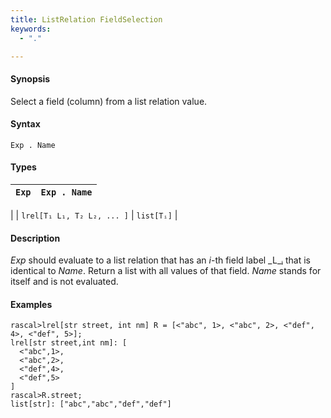 ```yaml
---
title: ListRelation FieldSelection
keywords:
  - "."

---
```


#### Synopsis

Select a field (column) from a list relation value.

#### Syntax

`Exp . Name`

#### Types


|`Exp`                                 | `Exp . Name`  |
| --- | --- |
|
| `lrel[T₁ L₁, T₂ L₂, ... ]` | `list[Tᵢ]`     |


#### Description

_Exp_ should evaluate to a list relation that has an _i_-th field label _L_ᵢ that is identical to _Name_.
Return a list with all values of that field.
_Name_ stands for itself and is not evaluated.

#### Examples


```rascal-shell 
rascal>lrel[str street, int nm] R = [<"abc", 1>, <"abc", 2>, <"def", 4>, <"def", 5>];
lrel[str street,int nm]: [
  <"abc",1>,
  <"abc",2>,
  <"def",4>,
  <"def",5>
]
rascal>R.street;
list[str]: ["abc","abc","def","def"]
```


